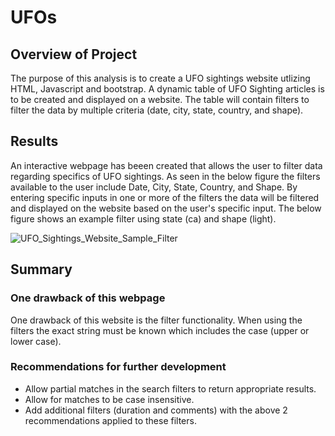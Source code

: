 # UFOs

## Overview of Project
The purpose of this analysis is to create a UFO sightings website utlizing HTML, Javascript and bootstrap.  A dynamic table of UFO Sighting articles is to be created and displayed on a website. The table will contain filters to filter the data by multiple criteria (date, city, state, country, and shape).


## Results
An interactive webpage has beeen created that allows the user to filter data regarding specifics of UFO sightings. As seen in the below figure the filters available to the user include Date, City, State, Country, and Shape. By entering specific inputs in one or more of the filters the data will be filtered and displayed on the website based on the user's specific input. The below figure shows an example filter using state (ca) and shape (light).



![UFO_Sightings_Website_Sample_Filter](https://github.com/y2k600f4/UFOs/blob/images/UFO_Sightings_Website_Sample_Filter.png)

## Summary

### One drawback of this webpage

One drawback of this website is the filter functionality. When using the filters the exact string must be known which includes the case (upper or lower case).

### Recommendations for further development

- Allow partial matches in the search filters to return appropriate results. 
- Allow for matches to be case insensitive.  
- Add additional filters (duration and comments) with the above 2 recommendations applied to these filters.
















